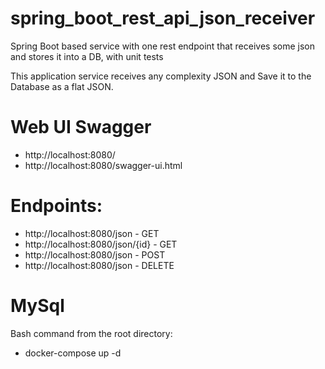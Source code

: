 # spring_boot_rest_api_json_receiver
Spring Boot based service with one rest endpoint that receives some json and stores it into a DB, with unit tests

This application service receives any complexity JSON and Save it to the Database as a flat JSON.

# Web UI Swagger
* http://localhost:8080/
* http://localhost:8080/swagger-ui.html

# Endpoints: 
* http://localhost:8080/json - GET
* http://localhost:8080/json/{id} - GET
* http://localhost:8080/json - POST
* http://localhost:8080/json - DELETE

# MySql
Bash command from the root directory:
* docker-compose up -d
